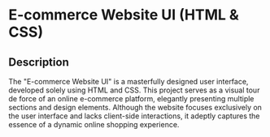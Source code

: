 # E-commerce Website UI (HTML & CSS)

## Description
The "E-commerce Website UI" is a masterfully designed user interface, developed solely using HTML and CSS. This project serves as a visual tour de force of an online e-commerce platform, elegantly presenting multiple sections and design elements. Although the website focuses exclusively on the user interface and lacks client-side interactions, it adeptly captures the essence of a dynamic online shopping experience.
